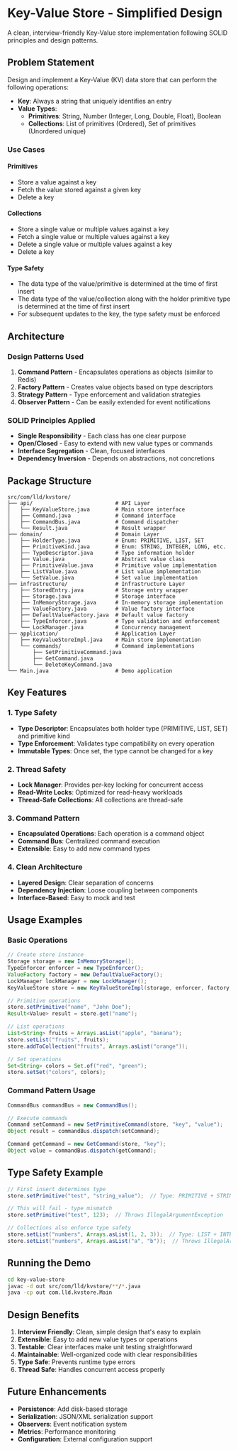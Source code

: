 # Key-Value Store - Simplified Design

A clean, interview-friendly Key-Value store implementation following SOLID principles and design patterns.

## Problem Statement

Design and implement a Key-Value (KV) data store that can perform the following operations:

- **Key**: Always a string that uniquely identifies an entry
- **Value Types**: 
  - **Primitives**: String, Number (Integer, Long, Double, Float), Boolean
  - **Collections**: List of primitives (Ordered), Set of primitives (Unordered unique)

### Use Cases

#### Primitives
- Store a value against a key
- Fetch the value stored against a given key
- Delete a key

#### Collections
- Store a single value or multiple values against a key
- Fetch a single value or multiple values against a key
- Delete a single value or multiple values against a key
- Delete a key

#### Type Safety
- The data type of the value/primitive is determined at the time of first insert
- The data type of the value/collection along with the holder primitive type is determined at the time of first insert
- For subsequent updates to the key, the type safety must be enforced

## Architecture

### Design Patterns Used

1. **Command Pattern** - Encapsulates operations as objects (similar to Redis)
2. **Factory Pattern** - Creates value objects based on type descriptors
3. **Strategy Pattern** - Type enforcement and validation strategies
4. **Observer Pattern** - Can be easily extended for event notifications

### SOLID Principles Applied

- **Single Responsibility** - Each class has one clear purpose
- **Open/Closed** - Easy to extend with new value types or commands
- **Interface Segregation** - Clean, focused interfaces
- **Dependency Inversion** - Depends on abstractions, not concretions

## Package Structure

```
src/com/lld/kvstore/
├── api/                          # API Layer
│   ├── KeyValueStore.java        # Main store interface
│   ├── Command.java              # Command interface
│   ├── CommandBus.java           # Command dispatcher
│   └── Result.java               # Result wrapper
├── domain/                       # Domain Layer
│   ├── HolderType.java           # Enum: PRIMITIVE, LIST, SET
│   ├── PrimitiveKind.java        # Enum: STRING, INTEGER, LONG, etc.
│   ├── TypeDescriptor.java       # Type information holder
│   ├── Value.java                # Abstract value class
│   ├── PrimitiveValue.java       # Primitive value implementation
│   ├── ListValue.java            # List value implementation
│   └── SetValue.java             # Set value implementation
├── infrastructure/               # Infrastructure Layer
│   ├── StoredEntry.java          # Storage entry wrapper
│   ├── Storage.java              # Storage interface
│   ├── InMemoryStorage.java      # In-memory storage implementation
│   ├── ValueFactory.java         # Value factory interface
│   ├── DefaultValueFactory.java  # Default value factory
│   ├── TypeEnforcer.java         # Type validation and enforcement
│   └── LockManager.java          # Concurrency management
├── application/                  # Application Layer
│   ├── KeyValueStoreImpl.java    # Main store implementation
│   └── commands/                 # Command implementations
│       ├── SetPrimitiveCommand.java
│       ├── GetCommand.java
│       └── DeleteKeyCommand.java
└── Main.java                     # Demo application
```

## Key Features

### 1. Type Safety
- **Type Descriptor**: Encapsulates both holder type (PRIMITIVE, LIST, SET) and primitive kind
- **Type Enforcement**: Validates type compatibility on every operation
- **Immutable Types**: Once set, the type cannot be changed for a key

### 2. Thread Safety
- **Lock Manager**: Provides per-key locking for concurrent access
- **Read-Write Locks**: Optimized for read-heavy workloads
- **Thread-Safe Collections**: All collections are thread-safe

### 3. Command Pattern
- **Encapsulated Operations**: Each operation is a command object
- **Command Bus**: Centralized command execution
- **Extensible**: Easy to add new command types

### 4. Clean Architecture
- **Layered Design**: Clear separation of concerns
- **Dependency Injection**: Loose coupling between components
- **Interface-Based**: Easy to mock and test

## Usage Examples

### Basic Operations

```java
// Create store instance
Storage storage = new InMemoryStorage();
TypeEnforcer enforcer = new TypeEnforcer();
ValueFactory factory = new DefaultValueFactory();
LockManager lockManager = new LockManager();
KeyValueStore store = new KeyValueStoreImpl(storage, enforcer, factory, lockManager);

// Primitive operations
store.setPrimitive("name", "John Doe");
Result<Value> result = store.get("name");

// List operations
List<String> fruits = Arrays.asList("apple", "banana");
store.setList("fruits", fruits);
store.addToCollection("fruits", Arrays.asList("orange"));

// Set operations
Set<String> colors = Set.of("red", "green");
store.setSet("colors", colors);
```

### Command Pattern Usage

```java
CommandBus commandBus = new CommandBus();

// Execute commands
Command setCommand = new SetPrimitiveCommand(store, "key", "value");
Object result = commandBus.dispatch(setCommand);

Command getCommand = new GetCommand(store, "key");
Object value = commandBus.dispatch(getCommand);
```

## Type Safety Example

```java
// First insert determines type
store.setPrimitive("test", "string_value");  // Type: PRIMITIVE + STRING

// This will fail - type mismatch
store.setPrimitive("test", 123);  // Throws IllegalArgumentException

// Collections also enforce type safety
store.setList("numbers", Arrays.asList(1, 2, 3));  // Type: LIST + INTEGER
store.setList("numbers", Arrays.asList("a", "b"));  // Throws IllegalArgumentException
```

## Running the Demo

```bash
cd key-value-store
javac -d out src/com/lld/kvstore/**/*.java
java -cp out com.lld.kvstore.Main
```

## Design Benefits

1. **Interview Friendly**: Clean, simple design that's easy to explain
2. **Extensible**: Easy to add new value types or operations
3. **Testable**: Clear interfaces make unit testing straightforward
4. **Maintainable**: Well-organized code with clear responsibilities
5. **Type Safe**: Prevents runtime type errors
6. **Thread Safe**: Handles concurrent access properly

## Future Enhancements

- **Persistence**: Add disk-based storage
- **Serialization**: JSON/XML serialization support
- **Observers**: Event notification system
- **Metrics**: Performance monitoring
- **Configuration**: External configuration support